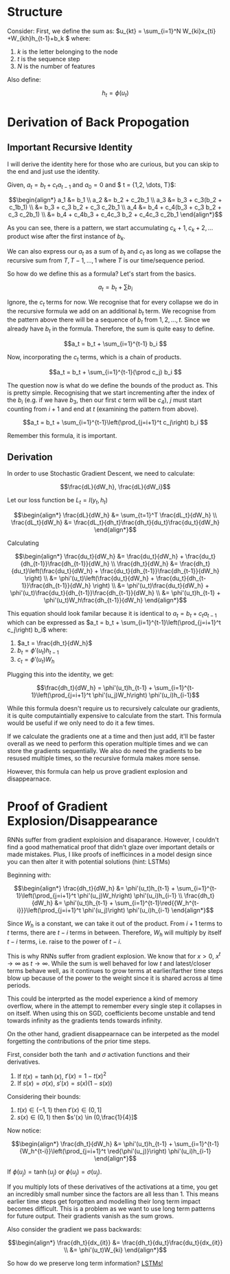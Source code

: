 # Structure




Consider:
First, we define the sum as: $u_{kt} = \sum_{i=1}^N W_{ki}x_{ti} +W_{kh}h_{t-1}+b_k $ where:
1. $k$ is the letter belonging to the node
2. $t$ is the sequence step
3. $N$ is the number of features


Also define:
```math
h_t = \phi(u_{t})
```

# Derivation of Back Propogation

## Important Recursive Identity

I will derive the identity here for those who are curious, but you can skip to the end and just use the identity.

Given, $a_t = b_t + c_ta_{t-1}$ and $a_0 = 0$ and $ t = {1,2, \dots, T}$:

```math
\begin{align*}
a_1 &= b_1 \\
a_2 &= b_2 + c_2b_1 \\
a_3 &= b_3 + c_3(b_2 + c_1b_1) \\
&= b_3 + c_3 b_2 + c_3 c_2b_1 \\ 
a_4 &= b_4 + c_4(b_3 + c_3 b_2 + c_3 c_2b_1) \\
&= b_4 + c_4b_3 + c_4c_3 b_2 + c_4c_3 c_2b_1
\end{align*}
```
As you can see, there is a pattern, we start accumulating $c_k+1, c_k+2, \dots$ product wise after the first instance of $b_k$.

We can also express our $a_t$ as a sum of $b_t$ and $c_t$ as long as we collapse the recursive sum from $T, T-1, \dots, 1$ where $T$ is our time/sequence period.

So how do we define this as a formula? Let's start from the basics.

```math
a_t = b_t + \sum b_i

```

Ignore, the $c_t$ terms for now. We recognise that for every collapse we do in the recursive formula we add on an additional $b_t$ term. We recognise from the pattern above there will be a sequence of $b_t$ from $1, 2, \dots, t$. Since we already have $b_t$ in the formula. Therefore, the sum is quite easy to define. 

```math
a_t = b_t + \sum_{i=1}^{t-1} b_i

```

Now, incorporating the $c_t$ terms, which is a chain of products.

```math
a_t = b_t + \sum_{i=1}^{t-1}(\prod c_j) b_i

```
The question now is what do we define the bounds of the product as. This is pretty simple. Recognising that we start incrementing after the index of the $b_i$ (e.g. if we have $b_3$, then our first $c$ term will be $c_4$), $j$ must start counting from $i+1$ and end at $t$ (examining the pattern from above).

```math
a_t = b_t + \sum_{i=1}^{t-1}\left(\prod_{j=i+1}^t c_j\right) b_i

```

Remember this formula, it is important.

## Derivation

In order to use Stochastic Gradient Descent, we need to calculate:

```math
\frac{dL}{dW_h}, \frac{dL}{dW_i}
```

Let our loss function be $L_t = l(y_t, h_t)$

```math
\begin{align*}
\frac{dL}{dW_h} &= \sum_{t=1}^T \frac{dL_t}{dW_h} \\
\frac{dL_t}{dW_h} &= \frac{dL_t}{dh_t}\frac{dh_t}{du_t}\frac{du_t}{dW_h}
\end{align*}
```

Calculating

```math
\begin{align*}
\frac{du_t}{dW_h} &=  \frac{du_t}{dW_h} + \frac{du_t}{dh_{t-1}}\frac{dh_{t-1}}{dW_h} \\

\frac{dh_t}{dW_h} &= \frac{dh_t}{du_t}\left(\frac{du_t}{dW_h} + \frac{du_t}{dh_{t-1}}\frac{dh_{t-1}}{dW_h} \right) \\
&= \phi'(u_t)\left(\frac{du_t}{dW_h} + \frac{du_t}{dh_{t-1}}\frac{dh_{t-1}}{dW_h} \right) \\
&= \phi'(u_t)\frac{du_t}{dW_h} + \phi'(u_t)\frac{du_t}{dh_{t-1}}\frac{dh_{t-1}}{dW_h} \\
&= \phi'(u_t)h_{t-1} + \phi'(u_t)W_h\frac{dh_{t-1}}{dW_h}
\end{align*}
```
This equation should look familar because it is identical to $a_t = b_t + c_ta_{t-1}$ which can be expressed as $a_t = b_t + \sum_{i=1}^{t-1}\left(\prod_{j=i+1}^t c_j\right) b_i$ where:
1. $a_t = \frac{dh_t}{dW_h}$  
2. $b_t = \phi'(u_t)h_{t-1}$
3. $c_t = \phi'(u_t)W_h$

Plugging this into the identity, we get:

```math
\frac{dh_t}{dW_h} = \phi'(u_t)h_{t-1} + \sum_{i=1}^{t-1}\left(\prod_{j=i+1}^t \phi'(u_j)W_h\right) \phi'(u_i)h_{i-1}
```

While this formula doesn't require us to recursively calculate our gradients, it is quite computaintially expensive to calculate from the start. This formula would be useful if we only need to do it a few times.

If we calculate the gradients one at a time and then just add, it'll be faster overall as we need to perform this operation multiple times and we can store the gradients sequentially. We also do need the gradients to be resused multiple times, so the recursive formula makes more sense.

However, this formula can help us prove gradient explosion and disappearnace. 

# Proof of Gradient Explosion/Disappearance 

RNNs suffer from gradient exploision and disaparance. However, I couldn't find a good mathematical proof that didn't glaze over important details or made mistakes. Plus, I like proofs of inefficinces in a model design since you can then alter it with potential solutions (hint: LSTMs)

Beginning with:

```math
\begin{align*}
\frac{dh_t}{dW_h} &= \phi'(u_t)h_{t-1} + \sum_{i=1}^{t-1}\left(\prod_{j=i+1}^t \phi'(u_j)W_h\right) \phi'(u_i)h_{i-1} \\
\frac{dh_t}{dW_h} &= \phi'(u_t)h_{t-1} + \sum_{i=1}^{t-1}\red{{W_h^{t-i}}}\left(\prod_{j=i+1}^t \phi'(u_j)\right) \phi'(u_i)h_{i-1}
\end{align*}
```

Since $W_h$ is a constant, we can take it out of the product. From $i+1$ terms to $t$ terms, there are $t-i$ terms in between. Therefore, $W_h$ will multiply by itself $t-i$ terms, i.e. raise to the power of $t-i$.

This is why RNNs suffer from gradient explosion. We know that for $x>0$, $x^t \rightarrow \infty$ as $t \rightarrow \infty$. While the sum is well behaved for low $t$ and latest/closer terms behave well, as it continues to grow terms at earlier/farther time steps blow up because of the power to the weight since it is shared across al time periods.

This could be interprted as the model experience a kind of memory overflow, where in the attempt to remember every single step it collapses in on itself. When using this on SGD, coefficients become unstable and tend towards infinity as the gradients tends towards infinity.

On the other hand, gradient disappearnace can be interpeted as the model forgetting the contributions of the prior time steps.

First, consider both the $\tanh$ and $\sigma$ activation functions and their derivatives.

1. If $t(x) = \tanh(x)$, $t'(x) = 1-t(x)^2$
2. If $s(x) = \sigma(x)$, $s'(x) = s(x)(1-s(x))$

Considering their bounds: 
1. $t(x) \in (-1,1)$ then $t'(x) \in (0,1]$
2. $s(x) \in (0,1)$ then $s'(x) \in (0,\frac{1}{4}]$

Now notice:

```math
\begin{align*}
\frac{dh_t}{dW_h} &= \phi'(u_t)h_{t-1} + \sum_{i=1}^{t-1}{W_h^{t-i}}\left(\prod_{j=i+1}^t \red{\phi'(u_j)}\right) \phi'(u_i)h_{i-1}
\end{align*}
```
If $\phi(u_j) = \tanh(u_j)$ or $\phi(u_j) = \sigma(u_j)$.

If you multiply lots of these derivatives of the activations at a time, you get an incredibly small number since the factors are all less than $1$. This means earlier time steps get forgotten and modelling their long term impact becomes difficult. This is a problem as we want to use long term patterns for future output. Their gradients vanish as the sum grows.

Also consider the gradient we pass backwards:
```math
\begin{align*}
\frac{dh_t}{dx_{it}} &= \frac{dh_t}{du_t}\frac{du_t}{dx_{it}} \\
&= \phi'(u_t)W_{ki}

\end{align*}
```

So how do we preserve long term information? <a href = "Financial-Data-Prediction\Theory Documentation\LSTM Theory.md"> LSTMs!</a>
